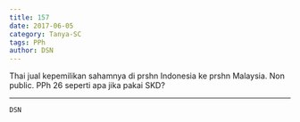 ```yaml
---
title: 157
date: 2017-06-05
category: Tanya-SC
tags: PPh
author: DSN
---
```


Thai jual kepemilikan sahamnya di prshn Indonesia ke prshn Malaysia. Non public. PPh 26 seperti apa jika pakai SKD?

---



`DSN`
